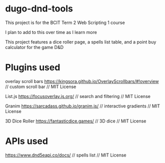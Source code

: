 # dugo-dnd-tools
This project is for the BCIT Term 2 Web Scripting 1 course

I plan to add to this over time as I learn more

This project features a dice roller page, a spells list table, and a point buy calculator for the game D&D

# Plugins used
overlay scroll bars  https://kingsora.github.io/OverlayScrollbars/#!overview // custom scroll bar // MIT License

List.js https://focusoverlay.js.org/ // search and filtering // MIT License

Granim https://sarcadass.github.io/granim.js/ // interactive gradients // MIT License

3D Dice Roller https://fantasticdice.games/ // 3D dice // MIT License

# APIs used
https://www.dnd5eapi.co/docs/ // spells list // MIT License



